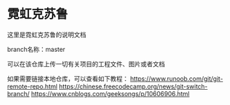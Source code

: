 # 霓虹克苏鲁

这里是霓虹克苏鲁的说明文档

branch名称：master

可以在该仓库上传一切有关项目的工程文件、图片或者文档

如果需要链接本地仓库，可以查看如下教程：
https://www.runoob.com/git/git-remote-repo.html
https://chinese.freecodecamp.org/news/git-switch-branch/
https://www.cnblogs.com/geeksongs/p/10606906.html
